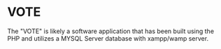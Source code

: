 # VOTE
 The "VOTE" is likely a software application that has been built using the PHP and utilizes a MYSQL Server database with xampp/wamp server.
